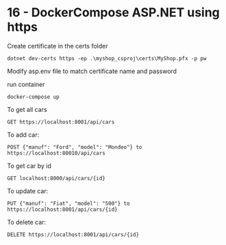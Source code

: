 # 16 - DockerCompose ASP.NET using https

Create certificate in the certs folder
```
dotnet dev-certs https -ep .\myshop_csproj\certs\MyShop.pfx -p pw
```

Modify asp.env file to match certificate name and password




run container
```
docker-compose up
```


To get all cars
```
GET https://localhost:8001/api/cars
```
To add car:
```
POST {"manuf": "Ford", "model": "Mondeo"} to https://localhost:80010/api/cars
```
To get car by id
```
GET localhost:8000/api/cars/{id}
```
To update car:
```
PUT {"manuf": "Fiat", "model": "500"} to https://localhost:8001/api/cars/{id}
```
To delete car:
```
DELETE https://localhost:8001/api/cars/{id}
```